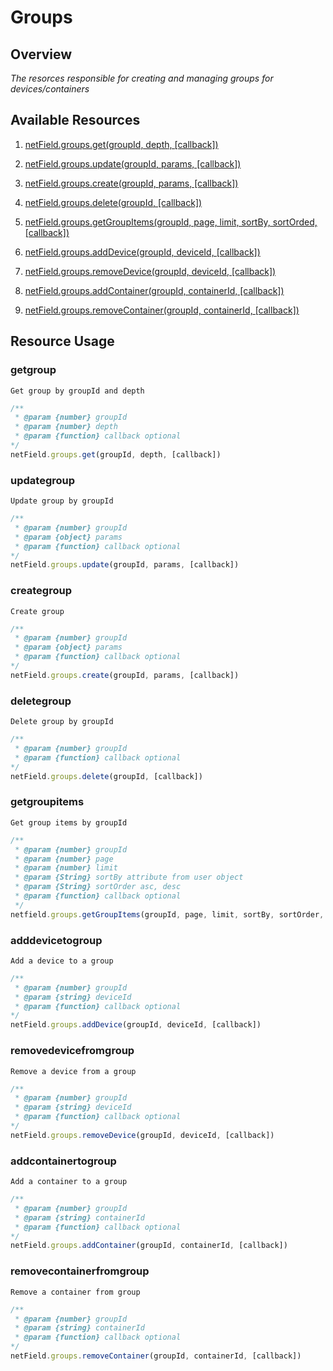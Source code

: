 # Groups

## Overview
*The resorces responsible for creating and managing groups for devices/containers*

## Available Resources
  
1. [netField.groups.get(groupId, depth, [callback])](#getgroup)

2. [netField.groups.update(groupId, params, [callback])](#updategroup)

3. [netField.groups.create(groupId, params, [callback])](#creategroup)

4. [netField.groups.delete(groupId, [callback])](#deletegroup)

5. [netField.groups.getGroupItems(groupId, page, limit, sortBy, sortOrded, [callback])](#getgroupitems)

6. [netField.groups.addDevice(groupId, deviceId, [callback])](#adddevicetogroup)

7. [netField.groups.removeDevice(groupId, deviceId, [callback])](#removedevicefromgroup)

8. [netField.groups.addContainer(groupId, containerId, [callback])](#addcontainertogroup)

9. [netField.groups.removeContainer(groupId, containerId, [callback])](#removecontainerfromgroup)


## Resource Usage

### getgroup

    Get group by groupId and depth

```javascript
/**
 * @param {number} groupId
 * @param {number} depth
 * @param {function} callback optional
*/
netField.groups.get(groupId, depth, [callback])
```

### updategroup

    Update group by groupId

```javascript
/**
 * @param {number} groupId
 * @param {object} params
 * @param {function} callback optional
*/
netField.groups.update(groupId, params, [callback])
```

### creategroup

    Create group

```javascript
/**
 * @param {number} groupId
 * @param {object} params
 * @param {function} callback optional
*/
netField.groups.create(groupId, params, [callback])
```

### deletegroup

    Delete group by groupId

```javascript
/**
 * @param {number} groupId
 * @param {function} callback optional
*/
netField.groups.delete(groupId, [callback])
```

### getgroupitems

    Get group items by groupId

```javascript
/**
 * @param {number} groupId
 * @param {number} page
 * @param {number} limit
 * @param {String} sortBy attribute from user object
 * @param {String} sortOrder asc, desc
 * @param {function} callback optional
 */
netfield.groups.getGroupItems(groupId, page, limit, sortBy, sortOrder, callback)
```

### adddevicetogroup

    Add a device to a group

```javascript
/**
 * @param {number} groupId
 * @param {string} deviceId
 * @param {function} callback optional
*/
netField.groups.addDevice(groupId, deviceId, [callback])
```

### removedevicefromgroup

    Remove a device from a group

```javascript
/**
 * @param {number} groupId
 * @param {string} deviceId
 * @param {function} callback optional
*/
netField.groups.removeDevice(groupId, deviceId, [callback])
```

### addcontainertogroup

    Add a container to a group

```javascript
/**
 * @param {number} groupId
 * @param {string} containerId
 * @param {function} callback optional
*/
netField.groups.addContainer(groupId, containerId, [callback])
```

### removecontainerfromgroup

    Remove a container from group

```javascript
/**
 * @param {number} groupId
 * @param {string} containerId
 * @param {function} callback optional
*/
netField.groups.removeContainer(groupId, containerId, [callback])
```
